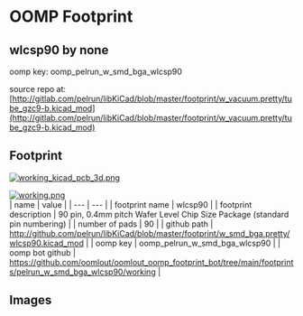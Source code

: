 # OOMP Footprint  
## wlcsp90  by none  
  
oomp key: oomp_pelrun_w_smd_bga_wlcsp90  
  
source repo at: [http://gitlab.com/pelrun/libKiCad/blob/master/footprint/w_vacuum.pretty/tube_gzc9-b.kicad_mod](http://gitlab.com/pelrun/libKiCad/blob/master/footprint/w_vacuum.pretty/tube_gzc9-b.kicad_mod)  
## Footprint  
  
[![working_kicad_pcb_3d.png](working_kicad_pcb_3d_600.png)](working_kicad_pcb_3d.png)  
  
[![working.png](working_600.png)](working.png)  
| name | value | 
| --- | --- | 
| footprint name | wlcsp90 | 
| footprint description | 90 pin, 0.4mm pitch  Wafer Level Chip Size Package (standard pin numbering) | 
| number of pads | 90 | 
| github path | http://github.com/pelrun/libKiCad/blob/master/footprint/w_smd_bga.pretty/wlcsp90.kicad_mod | 
| oomp key | oomp_pelrun_w_smd_bga_wlcsp90 | 
| oomp bot github | https://github.com/oomlout/oomlout_oomp_footprint_bot/tree/main/footprints/pelrun_w_smd_bga_wlcsp90/working | 
## Images  
